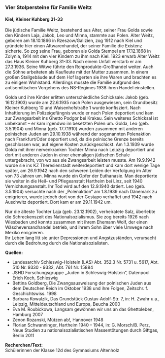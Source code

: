 ### Vier Stolpersteine für Familie Weitz
#### Kiel, Kleiner Kuhberg 31-33

Die jüdische Familie Weitz, bestehend aus Alter, seiner Frau Golda sowie den Kindern Laja, Jakob, Leo und Minna, stammte aus Polen. Alter Weitz, geboren am 18.10.1866 in Rzeszow/Galizien, zog 1912 nach Kiel und gründete
hier einen Altwarenhandel, der seiner Familie die Existenz sicherte. So zog seine Frau, geboren als Golda Stempel am 17.12.1868 in Zolynia, 1914 mit den vier Kindern zu ihm nach Kiel. 1923 erwarb Alter Weitz das Haus Kleiner Kuhberg 31-33. Nach einem Unfall verstarb er am 27.3.1936. Seine Witwe führte den Rohprodukte-Großhandel weiter. Auch die Söhne arbeiteten als Kaufleute mit der Mutter zusammen. In einem großen Stallgebäude auf dem Hof lagerten sie ihre Waren und brachten es zu einigem Wohlstand. Allerdings musste die Familie aufgrund des antisemitischen Vorgehens des NS-Regimes 1938 ihren Handel einstellen.

Golda und ihre Kinder erlitten unterschiedliche Schicksale: Jakob (geb. 16.12.1903) wurde am 22.6.1935 nach Polen ausgewiesen, sein Grundbesitz Kleiner Kuhberg 10 und Waisenhofstraße 1 wurde konfisziert. Nach Inhaftierung
im Polizeigefängnis wurde er nach Polen deportiert und kam zur Zwangsarbeit ins Ghetto Podgor bei Krakau. Sein weiteres Schicksal ist unbekannt – er kam irgendwo im besetzten Polen um. Golda, Leo (geb. 3.5.1904) und Minna (geb. 17.7.1910) wurden zusammen mit anderen polnischen Juden am 29.10.1938 während der sogenannten Polenaktion nach Frankfurt/Oder deportiert und, da die polnische Grenze bereits geschlossen war, auf eigene Kosten zurückgeschickt. Am 1.3.1939 wurde Golda mit ihrer nervenkranken Tochter Minna nach Leipzig deportiert und dort mit anderen Juden in einer ehemaligen jüdischen Schule untergebracht, von wo aus sie Zwangsarbeit leisten musste. Am 19.9.1942 wurde sie ins KZ Theresienstadt weiterdeportiert und kam dort wenige Tage später, am 26.9.1942 nach den schweren Leiden der Verfolgung im Alter von 73 Jahren um. Minna wurde ein Opfer der Euthanasie. Man deportierte sie weiter in die Heil- und Pflegeanstalt Hartheim bei Linz, seit 1940 Vernichtungsanstalt. Ihr Tod wird auf den 12.9.1940 datiert. Leo (geb. 3.5.1904) versuchte nach der „Polenaktion“ am 1.8.1939 nach Dänemark zu emigrieren, wurde jedoch dort von der Gestapo verhaftet und 1942 nach Auschwitz deportiert. Dort kam er am 29.11.1942 um.

Nur die älteste Tochter Laja (geb. 23.12.1902), verheiratete Salz, überlebte die Schreckenszeit des Nationalsozialismus. Sie zog bereits 1926 nach Wiesbaden und konnte zusammen mit ihrem Ehemann Wolf, der einen Wäscheversandhandel betrieb, und ihrem Sohn über viele Umwege nach Mexiko emigrieren.  
Ihr Leben lang litt sie unter Depressionen und Angstzuständen, verursacht durch die Bedrohung durch die Nationalsozialisten.

**Quellen:**
- Landesarchiv Schleswig-Holstein (LAS) Abt. 352.3 Nr. 5731 u. 5617, Abt. 510 Nr. 9330 - 9332, Abt. 761 Nr. 15884
- JSHD Forschungsgruppe „Juden in Schleswig-Holstein“, Datenpool Erich Koch, Schleswig
- Bettina Goldberg, Die Zwangsausweisung der polnischen Juden aus dem Deutschen Reich im Oktober 1938 und ihre Folgen, Zeitschr. f. Geschichtswiss. 1998
- Barbara Kowalzik, Das Grundstück Gustav-Adolf-Str. 7, in: H. Zwahr u.a., Leipzig, Mitteldeutschland und Europa, Beucha 2000
- Eva M. Roubickowa, Langsam gewöhnen wir uns an das Ghettoleben, Hamburg 2007
- Zenon Rozanski, Mützen ab!, Hannover 1948
- Florian Schwanninger, Hartheim 1940 – 1944, in: G. Morsch/B. Perz, Neue Studien zu nationalsozialistischen Massentötungen durch Giftgas, Berlin 2011

**Recherchen/Text:**  
Schülerinnen der Klasse 12d des Gymnasiums Altenholz